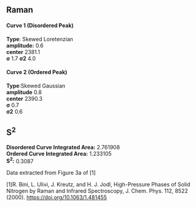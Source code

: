 ## Raman

#### Curve 1 (Disordered Peak)
**Type**: Skewed Loretenzian\
**amplitude:** 0.6\
**center** 2381.1\
**σ** 1.7
**σ2** 4.0


#### Curve 2 (Ordered Peak)
**Type**:Skewed Gaussian\
**amplitude** 0.8\
**center** 2390.3\
**σ** 0.7\
**σ2** 0.6


## S<sup>2</sup>
**Disordered Curve Integrated Area:** 2.761908\
**Ordered Curve Integrated Area:** 1.233105\
**S<sup>2</sup>:** 0.3087










Data extracted from Figure 3a of [1] 


[1]R. Bini, L. Ulivi, J. Kreutz, and H. J. Jodl, High-Pressure Phases of Solid Nitrogen by Raman and Infrared Spectroscopy, J. Chem. Phys. 112, 8522 (2000).
https://doi.org/10.1063/1.481455